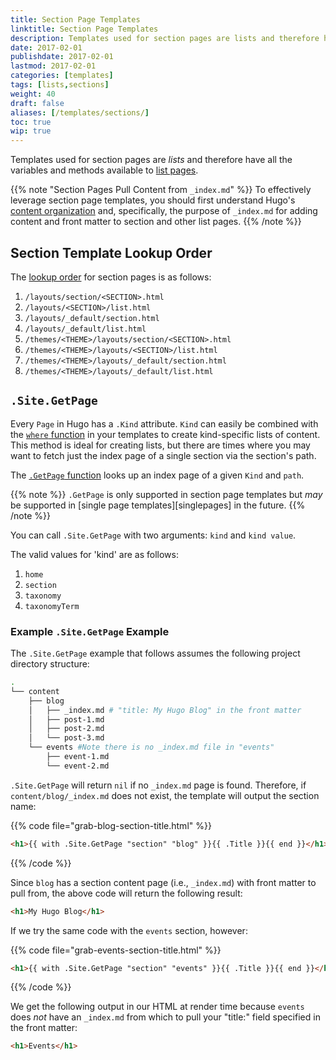 ```yaml
---
title: Section Page Templates
linktitle: Section Page Templates
description: Templates used for section pages are lists and therefore have all the variables and methods available to list pages.
date: 2017-02-01
publishdate: 2017-02-01
lastmod: 2017-02-01
categories: [templates]
tags: [lists,sections]
weight: 40
draft: false
aliases: [/templates/sections/]
toc: true
wip: true
---
```


Templates used for section pages are *lists* and therefore have all the variables and methods available to [list pages][lists].

{{% note "Section Pages Pull Content from `_index.md`" %}}
To effectively leverage section page templates, you should first understand Hugo's [content organization](/content-management/organization/) and, specifically, the purpose of `_index.md` for adding content and front matter to section and other list pages.
{{% /note %}}

## Section Template Lookup Order

The [lookup order][lookup] for section pages is as follows:

1. `/layouts/section/<SECTION>.html`
2. `/layouts/<SECTION>/list.html`
2. `/layouts/_default/section.html`
3. `/layouts/_default/list.html`
4. `/themes/<THEME>/layouts/section/<SECTION>.html`
5. `/themes/<THEME>/layouts/<SECTION>/list.html`
5. `/themes/<THEME>/layouts/_default/section.html`
6. `/themes/<THEME>/layouts/_default/list.html`

## `.Site.GetPage`

Every `Page` in Hugo has a `.Kind` attribute. `Kind` can easily be combined with the [`where` function](/functions/where/) in your templates to create kind-specific lists of content. This method is ideal for creating lists, but there are times where you may want to fetch just the index page of a single section via the section's path.

The [`.GetPage` function](/function/getpage/) looks up an index page of a given `Kind` and `path`.

{{% note %}}
`.GetPage` is only supported in section page templates but *may* be supported in [single page templates][singlepages] in the future.
{{% /note %}}

You can call `.Site.GetPage` with two arguments: `kind` and `kind value`.

The valid values for 'kind' are as follows:

1. `home`
2. `section`
3. `taxonomy`
4. `taxonomyTerm`

### Example `.Site.GetPage` Example

The `.Site.GetPage` example that follows assumes the following project directory structure:

```bash
.
└── content
    ├── blog
    │   ├── _index.md # "title: My Hugo Blog" in the front matter
    │   ├── post-1.md
    │   ├── post-2.md
    │   └── post-3.md
    └── events #Note there is no _index.md file in "events"
        ├── event-1.md
        └── event-2.md
```

`.Site.GetPage` will return `nil` if no `_index.md` page is found. Therefore, if `content/blog/_index.md` does not exist, the template will output the section name:

{{% code file="grab-blog-section-title.html" %}}
```html
<h1>{{ with .Site.GetPage "section" "blog" }}{{ .Title }}{{ end }}</h1>
```
{{% /code %}}

Since `blog` has a section content page (i.e., `_index.md`) with front matter to pull from, the above code will return the following result:

```html
<h1>My Hugo Blog</h1>
```

If we try the same code with the `events` section, however:

{{% code file="grab-events-section-title.html" %}}
```html
<h1>{{ with .Site.GetPage "section" "events" }}{{ .Title }}{{ end }}</h1>
```
{{% /code %}}

We get the following output in our HTML at render time because `events` does *not* have an `_index.md` from which to pull your "title:" field specified in the front matter:

```html
<h1>Events</h1>
```

[lists]: /templates/lists/
[lookup]: /templates/lookup-order/